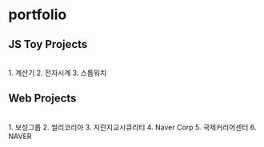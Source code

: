 # portfolio
## JS Toy Projects
<br />
1. 계산기
2. 전자시계
3. 스톱워치


## Web Projects
<br />
1. 보성그룹
2. 씰리코리아
3. 지란지교시큐리티
4. Naver Corp
5. 국제커리어센터
6. NAVER
